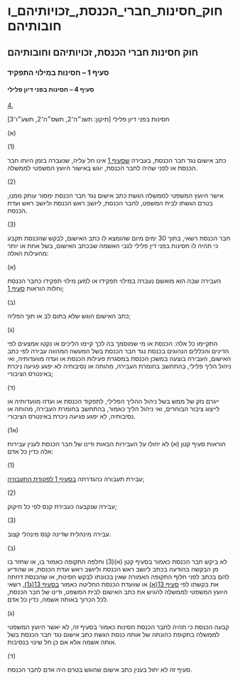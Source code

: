 # חוק_חסינות_חברי_הכנסת,_זכויותיהם_וחובותיהם

## חוק חסינות חברי הכנסת, זכויותיהם וחובותיהם

### סעיף 1 – חסינות במילוי התפקיד

#### סעיף 4 – חסינות בפני דיון פלילי

[4.](https://he.wikisource.org/wiki/חוק_חסינות_חברי_הכנסת,_זכויותיהם_וחובותיהם#s_yp_4)

חסינות בפני דיון פלילי [תיקון: תשנ״ה־2, תשס״ה־2, תשע״ו־3]

(א)

(1)

כתב אישום נגד חבר הכנסת, בעבירה [שסעיף 1](https://he.wikisource.org/wiki/חוק_חסינות_חברי_הכנסת,_זכויותיהם_וחובותיהם#s_yp_1) אינו חל עליה, שנעברה בזמן היותו חבר הכנסת או לפני שהיה לחבר הכנסת, יוגש באישור היועץ המשפטי לממשלה.

(2)

אישר היועץ המשפטי לממשלה הגשת כתב אישום נגד חבר הכנסת ימסור עותק ממנו, בטרם הגשתו לבית המשפט, לחבר הכנסת, ליושב ראש הכנסת וליושב ראש ועדת הכנסת.

(3)

חבר הכנסת רשאי, בתוך 30 ימים מיום שהומצא לו כתב האישום, לבקש שהכנסת תקבע כי תהיה לו חסינות בפני דין פלילי לגבי האשמה שבכתב האישום, בשל אחת או יותר מהעילות האלה:

(א)

העבירה שבה הוא מואשם נעברה במילוי תפקידו או למען מילוי תפקידו כחבר הכנסת וחלות הוראות [סעיף 1](https://he.wikisource.org/wiki/חוק_חסינות_חברי_הכנסת,_זכויותיהם_וחובותיהם#s_yp_1);

(ב)

כתב האישום הוגש שלא בתום לב או תוך הפליה;

(ג)

התקיימו כל אלה: הכנסת או מי שמוסמך בה לכך קיימו הליכים או נקטו אמצעים לפי הדינים והכללים הנהוגים בכנסת נגד חבר הכנסת בשל המעשה המהווה עבירה לפי כתב האישום, העבירה בוצעה במשכן הכנסת במסגרת פעילות הכנסת או ועדה מוועדותיה, ואי ניהול הליך פלילי, בהתחשב בחומרת העבירה, מהותה או נסיבותיה לא יפגע פגיעה ניכרת באינטרס הציבורי;

(ד)

ייגרם נזק של ממש בשל ניהול ההליך הפלילי, לתפקוד הכנסת או ועדה מוועדותיה או לייצוג ציבור הבוחרים, ואי ניהול הליך כאמור, בהתחשב בחומרת העבירה, מהותה או נסיבותיה, לא יפגע פגיעה ניכרת באינטרס הציבורי.

(א1)

הוראות סעיף קטן (א) לא יחולו על העבירות הבאות ודינו של חבר הכנסת לענין עבירות אלה כדין כל אדם:

(1)

עבירת תעבורה כהגדרתה [בסעיף 1 לפקודת התעבורה](https://he.wikisource.org/wiki/פקודת_התעבורה#s_yp_1 "פקודת התעבורה");

(2)

עבירה שנקבעה כעבירת קנס לפי כל חיקוק;

(3)

עבירה מינהלית שדינה קנס מינהלי קצוב.

(ב)

לא ביקש חבר הכנסת כאמור בסעיף קטן (א)(3) וחלפה התקופה כאמור בו, או שחזר בו מן הבקשה בהודעה בכתב ליושב ראש הכנסת וליושב ראש ועדת הכנסת, או שהודיע להם בכתב לפני חלוף התקופה האמורה שאין בכוונתו לבקש חסינות, או שהכנסת דחתה את בקשתו לפי [סעיף 13(א)](https://he.wikisource.org/wiki/חוק_חסינות_חברי_הכנסת,_זכויותיהם_וחובותיהם#s_yp_13) או שוועדת הכנסת החליטה כאמור [בסעיף 13(ג1)](https://he.wikisource.org/wiki/חוק_חסינות_חברי_הכנסת,_זכויותיהם_וחובותיהם#s_yp_13), רשאי היועץ המשפטי לממשלה להגיש את כתב האישום לבית המשפט, ודינו של חבר הכנסת, לכל הכרוך באותה אשמה, כדין כל אדם.

(ג)

קבעה הכנסת כי תהיה לחבר הכנסת חסינות כאמור בסעיף זה, לא יאשר היועץ המשפטי לממשלה בתקופת כהונתה של אותה כנסת הגשת כתב אישום נגד חבר הכנסת בשל אותה אשמה אלא אם כן חל שינוי בנסיבות.

(ד)

סעיף זה לא יחול בענין כתב אישום שהוגש בטרם היה אדם לחבר הכנסת.